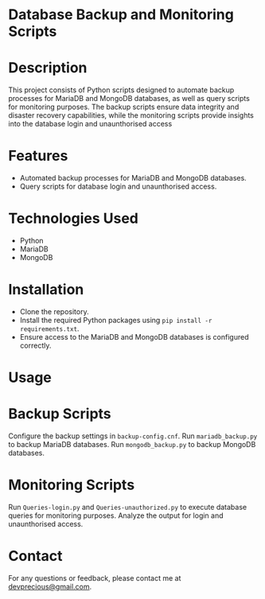 # Database Backup and Monitoring Scripts

# Description

This project consists of Python scripts designed to automate backup processes for MariaDB and MongoDB databases, as well as query scripts for monitoring purposes. The backup scripts ensure data integrity and disaster recovery capabilities, while the monitoring scripts provide insights into the database login and unaunthorised access

# Features

- Automated backup processes for MariaDB and MongoDB databases.
- Query scripts for database login and unaunthorised access.


# Technologies Used

 - Python
 - MariaDB
 - MongoDB
    
# Installation

  - Clone the repository.
  - Install the required Python packages using `pip install -r requirements.txt`.
  - Ensure access to the MariaDB and MongoDB databases is configured correctly.

# Usage

# Backup Scripts

  Configure the backup settings in `backup-config.cnf`.
  Run `mariadb_backup.py` to backup MariaDB databases.
  Run `mongodb_backup.py` to backup MongoDB databases.

# Monitoring Scripts

  Run `Queries-login.py` and `Queries-unauthorized.py` to execute database queries for monitoring purposes.
  Analyze the output for login and unaunthorised access.

# Contact

For any questions or feedback, please contact me at devprecious@gmail.com.
